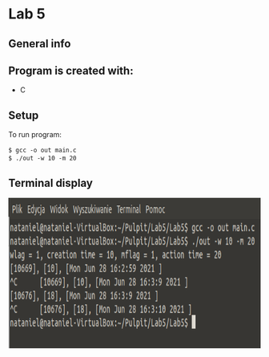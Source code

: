 # Lab 5

## General info

## Program is created with:
* C

## Setup
To run program:
```
$ gcc -o out main.c
$ ./out -w 10 -m 20
```

## Terminal display
<img src ="Terminal.PNG" widith="400" height="300">
